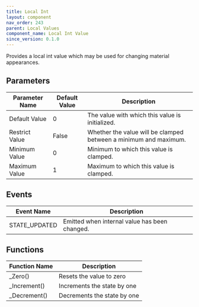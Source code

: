 ```yaml
---
title: Local Int
layout: component
nav_order: 243
parent: Local Values
component_name: Local Int Value
since_version: 0.1.0
---
```


Provides a local int value which may be used for changing material appearances.

## Parameters

| Parameter Name | Default Value | Description                                                      |
|----------------|---------------|------------------------------------------------------------------|
| Default Value  | 0             | The value with which this value is initialized.                  |
| Restrict Value | False         | Whether the value will be clamped between a minimum and maximum. |
| Minimum Value  | 0             | Minimum to which this value is clamped.                          |
| Maximum Value  | 1             | Maximum to which this value is clamped.                          |

## Events

| Event Name    | Description                                   |
|---------------|-----------------------------------------------|
| STATE_UPDATED | Emitted when internal value has been changed. |

## Functions

| Function Name | Description                 |
|---------------|-----------------------------|
| _Zero()       | Resets the value to zero    |
| _Increment()  | Increments the state by one |
| _Decrement()  | Decrements the state by one |